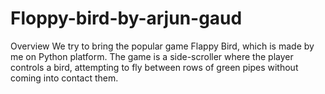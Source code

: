 # Floppy-bird-by-arjun-gaud
Overview We try to bring the popular game Flappy Bird, which is made by me  on Python platform. The game is a side-scroller where the player controls a bird, attempting to fly between rows of green pipes without coming into contact them.
